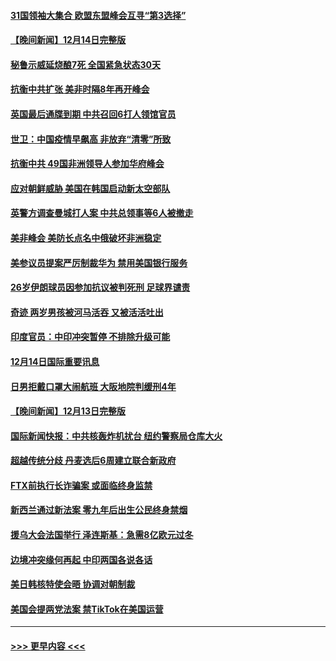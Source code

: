 #### [31国领袖大集合 欧盟东盟峰会互寻“第3选择”](../pages/prog202/a103598593.md?t=12151801) 
#### [【晚间新闻】12月14日完整版](../pages/prog202/a103598465.md?t=12151801) 
#### [秘鲁示威延烧酿7死 全国紧急状态30天](../pages/prog202/a103598548.md?t=12151801) 
#### [抗衡中共扩张 美非时隔8年再开峰会](../pages/prog202/a103598333.md?t=12151801) 
#### [英国最后通牒到期 中共召回6打人领馆官员](../pages/prog202/a103598341.md?t=12151801) 
#### [世卫：中国疫情早飙高 非放弃“清零”所致](../pages/prog202/a103598107.md?t=12151801) 
#### [抗衡中共 49国非洲领导人参加华府峰会](../pages/prog202/a103598114.md?t=12151801) 
#### [应对朝鲜威胁 美国在韩国启动新太空部队](../pages/prog202/a103598119.md?t=12151801) 
#### [英警方调查曼城打人案 中共总领事等6人被撤走](../pages/prog202/a103598004.md?t=12151801) 
#### [美非峰会 美防长点名中俄破坏非洲稳定](../pages/prog202/a103597941.md?t=12151801) 
#### [美参议员提案严厉制裁华为 禁用美国银行服务](../pages/prog202/a103597938.md?t=12151801) 
#### [26岁伊朗球员因参加抗议被判死刑 足球界谴责](../pages/prog202/a103597849.md?t=12151801) 
#### [奇迹 两岁男孩被河马活吞 又被活活吐出](../pages/prog202/a103597843.md?t=12151801) 
#### [印度官员：中印冲突暂停 不排除升级可能](../pages/prog202/a103597835.md?t=12151801) 
#### [12月14日国际重要讯息](../pages/prog202/a103597856.md?t=12151801) 
#### [日男拒戴口罩大闹航班 大阪地院判缓刑4年](../pages/prog202/a103597755.md?t=12151801) 
#### [【晚间新闻】12月13日完整版](../pages/prog202/a103597629.md?t=12151801) 
#### [国际新闻快报：中共核轰炸机扰台 纽约警察局仓库大火](../pages/prog202/a103597669.md?t=12151801) 
#### [超越传统分歧 丹麦选后6周建立联合新政府](../pages/prog202/a103597723.md?t=12151801) 
#### [FTX前执行长诈骗案 或面临终身监禁](../pages/prog202/a103597696.md?t=12151801) 
#### [新西兰通过新法案 零九年后出生公民终身禁烟](../pages/prog202/a103597319.md?t=12151801) 
#### [援乌大会法国举行 泽连斯基：急需8亿欧元过冬](../pages/prog202/a103597485.md?t=12151801) 
#### [边境冲突缘何再起 中印两国各说各话](../pages/prog202/a103597496.md?t=12151801) 
#### [美日韩核特使会晤 协调对朝制裁](../pages/prog202/a103597489.md?t=12151801) 
#### [美国会提两党法案 禁TikTok在美国运营](../pages/prog202/a103597328.md?t=12151801) 

----
#### [ >>> 更早内容 <<< ](../indexes/prog202-earlier.md)
